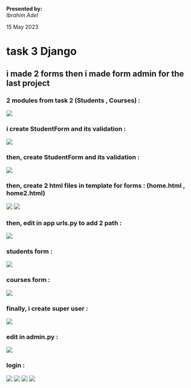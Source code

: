 **Presented by:**   
_Ibrahim Adel_    

15 May 2023

# task 3 Django

## i made 2 forms then i made form admin for the last project  

### 2 modules from task 2 (Students , Courses) :
![](https://github.com/IbrahimmAdel/DevOps_Bootcamp/blob/main/django/task%203/screen%20shots/modules.png)

### i create StudentForm and its validation :
![](https://github.com/IbrahimmAdel/DevOps_Bootcamp/blob/main/django/task%203/screen%20shots/forms1.png)

### then, create StudentForm and its validation :
![](https://github.com/IbrahimmAdel/DevOps_Bootcamp/blob/main/django/task%203/screen%20shots/forms2.png)

### then, create 2 html files in template for forms : (home.html , home2.html)
![](https://github.com/IbrahimmAdel/DevOps_Bootcamp/blob/main/django/task%203/screen%20shots/home.html.png)
![](https://github.com/IbrahimmAdel/DevOps_Bootcamp/blob/main/django/task%203/screen%20shots/home2.html.png)

### then, edit in app urls.py to add 2 path :
![](https://github.com/IbrahimmAdel/DevOps_Bootcamp/blob/main/django/task%203/screen%20shots/paths.png)

### students form :
![](https://github.com/IbrahimmAdel/DevOps_Bootcamp/blob/main/django/task%203/screen%20shots/forms1.png)

### courses form :
![](https://github.com/IbrahimmAdel/DevOps_Bootcamp/blob/main/django/task%203/screen%20shots/forms2.png)

### finally, i create super user :
![](https://github.com/IbrahimmAdel/DevOps_Bootcamp/blob/main/django/task%203/screen%20shots/create%20siper%20user.png)

### edit in admin.py :
![](https://github.com/IbrahimmAdel/DevOps_Bootcamp/blob/main/django/task%203/screen%20shots/admin.png)

### login :
![](https://github.com/IbrahimmAdel/DevOps_Bootcamp/blob/main/django/task%203/screen%20shots/login%20with%20super%20user.png)
![](https://github.com/IbrahimmAdel/DevOps_Bootcamp/blob/main/django/task%203/screen%20shots/admin%20page1.png)
![](https://github.com/IbrahimmAdel/DevOps_Bootcamp/blob/main/django/task%203/screen%20shots/admin%20page2.png)
![](https://github.com/IbrahimmAdel/DevOps_Bootcamp/blob/main/django/task%203/screen%20shots/admin%20page3.png)
